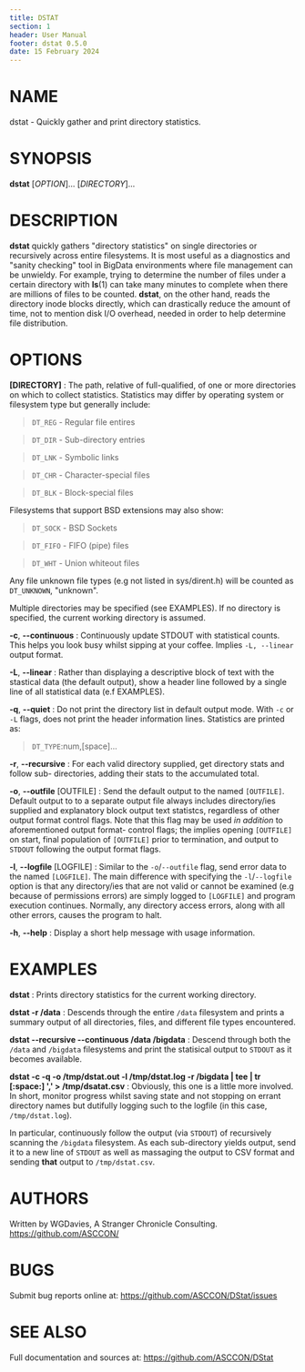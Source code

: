 ```yaml
---
title: DSTAT
section: 1
header: User Manual
footer: dstat 0.5.0
date: 15 February 2024
---
```

# NAME
dstat - Quickly gather and print directory statistics.

# SYNOPSIS
**dstat** [*OPTION*]... [*DIRECTORY*]...

# DESCRIPTION
**dstat** quickly gathers "directory statistics" on single directories or
recursively across entire filesystems. It is most useful as a diagnostics and
"sanity checking" tool in BigData environments where file management can be
unwieldy. For example, trying to determine the number of files under a certain
directory with **ls**(1) can take many minutes to complete when there are
millions of files to be counted. **dstat**, on the other hand, reads the
directory inode blocks directly, which can drastically reduce the amount of
time, not to mention disk I/O overhead, needed in order to help determine
file distribution.

# OPTIONS
**[DIRECTORY]**
: The path, relative of full-qualified, of one or more directories on which to
collect statistics. Statistics may differ by operating system or filesystem
type but generally include:

> `DT_REG` - Regular file entires

> `DT_DIR` - Sub-directory entries

> `DT_LNK` - Symbolic links

> `DT_CHR` - Character-special files

> `DT_BLK` - Block-special files

Filesystems that support BSD extensions may also show:

> `DT_SOCK` - BSD Sockets

> `DT_FIFO` - FIFO (pipe) files

> `DT_WHT` - Union whiteout files

Any file unknown file types (e.g not listed in sys/dirent.h) will be counted
as `DT_UNKNOWN`, "unknown".

Multiple directories may be specified (see EXAMPLES). If no directory is
specified, the current working directory is assumed.

**-c**, **--continuous**
: Continuously update STDOUT with statistical counts. This helps you look busy
whilst sipping at your coffee. Implies `-L, --linear` output format.

**-L**, **--linear**
: Rather than displaying a descriptive block of text with the stastical data
(the default output), show a header line followed by a single line of all
statistical data (e.f EXAMPLES).

**-q**, **--quiet**
: Do not print the directory list in default output mode. With `-c` or `-L`
flags, does not print the header information lines. Statistics are printed as:

> `DT_TYPE`:num,[space]...

**-r**, **--recursive**
: For each valid directory supplied, get directory stats and follow sub-
directories, adding their stats to the accumulated total. 

**-o**, **--outfile** [OUTFILE]
: Send the default output to the named `[OUTFILE]`. Default output to to a
separate output file always includes directory/ies supplied and explanatory
block output text statistcs, regardless of other output format control flags.
Note that this flag may be used _in addition_ to aforementioned output format-
control flags; the implies opening `[OUTFILE]` on start, final population of
`[OUTFILE]` prior to termination, and output to `STDOUT` following the output
format flags.

**-l**, **--logfile** [LOGFILE]
: Similar to the `-o`/`--outfile` flag, send error data to the named
`[LOGFILE]`. The main difference with specifying the `-l`/`--logfile` option is
that any directory/ies that are not valid or cannot be examined (e.g because
of permissions errors) are simply logged to `[LOGFILE]` and program execution
continues. Normally, any directory access errors, along with all other errors,
causes the program to halt. 

**-h**, **--help**
: Display a short help message with usage information.

# EXAMPLES
**dstat**
: Prints directory statistics for the current working directory.

**dstat -r /data**
: Descends through the entire `/data` filesystem and prints a summary output
of all directories, files, and different file types encountered.

**dstat --recursive --continuous /data /bigdata**
: Descend through both the `/data` and `/bigdata` filesystems and print the
statisical output to `STDOUT` as it becomes available.

**dstat -c -q -o /tmp/dstat.out -l /tmp/dstat.log -r /bigdata | tee | tr [:space:] ',' > /tmp/dsatat.csv**
: Obviously, this one is  a little more involved. In short, monitor progress
whilst saving state and not stopping on errant directory names but dutifully
logging such to the logfile (in this case, `/tmp/dstat.log`). 

In particular, continuously follow the output (via `STDOUT`) of recursively
scanning the `/bigdata` filesystem. As each sub-directory yields output, send
it to a new line of `STDOUT` as well as massaging the output to CSV format and
sending **that** output to `/tmp/dstat.csv`.

# AUTHORS
Written by WGDavies, A Stranger Chronicle Consulting.
<https://github.com/ASCCON/>

# BUGS
Submit bug reports online at: <https://github.com/ASCCON/DStat/issues>

# SEE ALSO
Full documentation and sources at: <https://github.com/ASCCON/DStat>
